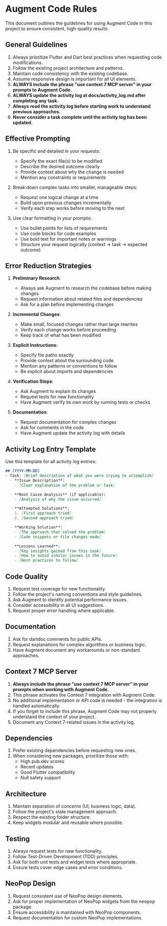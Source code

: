 # Augment Code Rules

This document outlines the guidelines for using Augment Code in this project to ensure consistent, high-quality results.

## General Guidelines

1. Always prioritize Flutter and Dart best practices when requesting code modifications.
2. Follow the existing project architecture and patterns.
3. Maintain code consistency with the existing codebase.
4. Assume responsive design is important for all UI elements.
5. **ALWAYS include the phrase "use context 7 MCP server" in your prompts to Augment Code.**
6. **ALWAYS update the activity log at docs/activity_log.md after completing any task.**
7. **Always read the activity log before starting work to understand previous approaches.**
8. **Never consider a task complete until the activity log has been updated.**

## Effective Prompting

1. Be specific and detailed in your requests:
   - Specify the exact file(s) to be modified
   - Describe the desired outcome clearly
   - Provide context about why the change is needed
   - Mention any constraints or requirements

2. Break down complex tasks into smaller, manageable steps:
   - Request one logical change at a time
   - Build upon previous changes incrementally
   - Verify each step works before moving to the next

3. Use clear formatting in your prompts:
   - Use bullet points for lists of requirements
   - Use code blocks for code examples
   - Use bold text for important notes or warnings
   - Structure your request logically (context → task → expected outcome)

## Error Reduction Strategies

1. **Preliminary Research**:
   - Always ask Augment to research the codebase before making changes
   - Request information about related files and dependencies
   - Ask for a plan before implementing changes

2. **Incremental Changes**:
   - Make small, focused changes rather than large rewrites
   - Verify each change works before proceeding
   - Keep track of what has been modified

3. **Explicit Instructions**:
   - Specify file paths exactly
   - Provide context about the surrounding code
   - Mention any patterns or conventions to follow
   - Be explicit about imports and dependencies

4. **Verification Steps**:
   - Ask Augment to explain its changes
   - Request tests for new functionality
   - Have Augment verify its own work by running tests or checks

5. **Documentation**:
   - Request documentation for complex changes
   - Ask for comments in the code
   - Have Augment update the activity log with details

## Activity Log Entry Template

Use this template for all activity log entries:

```markdown
## [YYYY-MM-DD]
- Task: [Brief description of what you were trying to accomplish]
  - **Issue Description**:
    - [Clear explanation of the problem or task]

  - **Root Cause Analysis** (if applicable):
    - [Analysis of why the issue occurred]

  - **Attempted Solutions**:
    1. [First approach tried]
    2. [Second approach tried]

  - **Working Solution**:
    - [The approach that solved the problem]
    - [Code snippets or file changes made]

  - **Lessons Learned**:
    - [Key insights gained from this task]
    - [How to avoid similar issues in the future]
    - [Best practices to follow]
```

## Code Quality

1. Request test coverage for new functionality.
2. Follow the project's naming conventions and style guidelines.
3. Ask Augment to identify potential performance issues.
4. Consider accessibility in all UI suggestions.
5. Request proper error handling where applicable.

## Documentation

1. Ask for dartdoc comments for public APIs.
2. Request explanations for complex algorithms or business logic.
3. Have Augment document any workarounds or non-standard approaches.

## Context 7 MCP Server

1. **Always include the phrase "use context 7 MCP server" in your prompts when working with Augment Code.**
2. This phrase activates the Context 7 integration with Augment Code.
3. No additional implementation or API code is needed - the integration is handled automatically.
4. If you forget to include this phrase, Augment Code may not properly understand the context of your project.
5. Document any Context 7-related issues in the activity log.

## Dependencies

1. Prefer existing dependencies before requesting new ones.
2. When considering new packages, prioritize those with:
   - High pub.dev scores
   - Recent updates
   - Good Flutter compatibility
   - Null safety support

## Architecture

1. Maintain separation of concerns (UI, business logic, data).
2. Follow the project's state management approach.
3. Respect the existing folder structure.
4. Keep widgets modular and reusable where possible.

## Testing

1. Always request tests for new functionality.
2. Follow Test-Driven Development (TDD) principles.
3. Ask for both unit tests and widget tests where appropriate.
4. Ensure tests cover edge cases and error conditions.

## NeoPop Design

1. Request consistent use of NeoPop design elements.
2. Ask for proper implementation of NeoPop widgets from the neopop package.
3. Ensure accessibility is maintained with NeoPop components.
4. Request documentation for custom NeoPop implementations.
